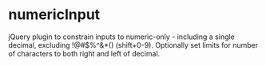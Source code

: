 numericInput
============

jQuery plugin to constrain inputs to numeric-only - including a single decimal, excluding !@#$%^&amp;*() (shift+0-9). Optionally set limits for number of characters to both right and left of decimal.